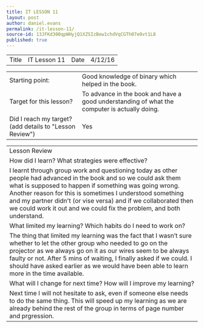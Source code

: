 ```yaml
---
title: IT LESSON 11
layout: post
author: daniel.evans
permalink: /it-lesson-11/
source-id: 13JFKd300qpWHyjQ1XZSIzBew1chdVqCGTh07e0vt1L8
published: true
---
```

<table>
  <tr>
    <td>Title</td>
    <td>IT Lesson 11</td>
    <td>Date</td>
    <td>4/12/16</td>
  </tr>
</table>


<table>
  <tr>
    <td>Starting point:</td>
    <td> Good knowledge of binary which helped in the book.</td>
  </tr>
  <tr>
    <td>Target for this lesson?</td>
    <td>To advance in the book and have a good understanding of what the computer is actually doing.</td>
  </tr>
  <tr>
    <td>Did I reach my target? 
(add details to "Lesson Review")</td>
    <td>Yes</td>
  </tr>
</table>


<table>
  <tr>
    <td>Lesson Review</td>
  </tr>
  <tr>
    <td>How did I learn? What strategies were effective?</td>
  </tr>
  <tr>
    <td>I learnt through group work and questioning today as other people had advanced in the book and so we could ask them what is supposed to happen if something was going wrong. Another reason for this is sometimes I understood something and my partner didn't (or vise versa) and if we collaborated then we could work it out and we could fix the problem, and both understand.
</td>
  </tr>
  <tr>
    <td>What limited my learning? Which habits do I need to work on? </td>
  </tr>
  <tr>
    <td>The thing that limited my learning was the fact that I wasn’t sure whether to let the other group who needed to go on the projector as we always go on it as our wires seem to be always faulty or not. After 5 mins of waiting, I finally asked if we could. I should have asked earlier as we would have been able to learn more in the time available.</td>
  </tr>
  <tr>
    <td>What will I change for next time? How will I improve my learning?</td>
  </tr>
  <tr>
    <td>Next time I will not hesitate to ask, even if someone else needs to do the same thing. This will speed up my learning as we are already behind the rest of the group in terms of page number and prgression.</td>
  </tr>
</table>


